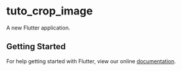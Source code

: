 # tuto_crop_image

A new Flutter application.

## Getting Started

For help getting started with Flutter, view our online
[documentation](https://flutter.io/).

